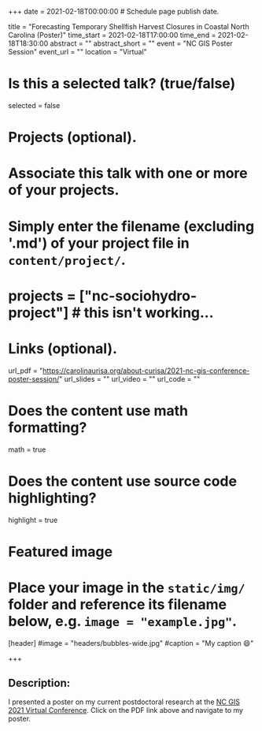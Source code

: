 +++
date = 2021-02-18T00:00:00  # Schedule page publish date.

title = "Forecasting Temporary Shellfish Harvest Closures in Coastal North Carolina (Poster)"
time_start = 2021-02-18T17:00:00
time_end = 2021-02-18T18:30:00
abstract = ""
abstract_short = ""
event = "NC GIS Poster Session"
event_url = ""
location = "Virtual"

# Is this a selected talk? (true/false)
selected = false

# Projects (optional).
#   Associate this talk with one or more of your projects.
#   Simply enter the filename (excluding '.md') of your project file in `content/project/`.
# projects = ["nc-sociohydro-project"] # this isn't working...

# Links (optional).
url_pdf = "https://carolinaurisa.org/about-curisa/2021-nc-gis-conference-poster-session/"
url_slides = ""
url_video = ""
url_code = ""

# Does the content use math formatting?
math = true

# Does the content use source code highlighting?
highlight = true

# Featured image
# Place your image in the `static/img/` folder and reference its filename below, e.g. `image = "example.jpg"`.
[header]
#image = "headers/bubbles-wide.jpg"
#caption = "My caption :smile:"

+++

## Description:</br>
I presented a poster on my current postdoctoral research at the [NC GIS 2021 Virtual Conference](https://web.cvent.com/event/910eb6cd-f866-47fe-b6cc-e0fb81730013/summary). Click on the PDF link above and navigate to my poster.

